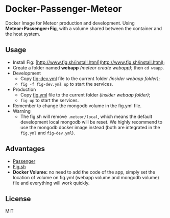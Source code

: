 # Docker-Passenger-Meteor

Docker Image for Meteor production and development. Using **Meteor+Passenger+Fig**, with a volume shared between the container and the host system.

## Usage
- Install Fig: [http://www.fig.sh/install.html](http://www.fig.sh/install.html);
- Create a folder named **webapp** *(meteor create webapp)*; then `cd weapp`.
- Development
    - Copy [fig-dev.yml](https://raw.githubusercontent.com/zhouzhuojie/docker-passenger-meteor/master/fig-dev.yml) file to the current folder *(insider webaap folder)*;
    - `fig -f fig-dev.yml up` to start the services.
- Production
    - Copy [fig.yml](https://raw.githubusercontent.com/zhouzhuojie/docker-passenger-meteor/master/fig.yml) file to the current folder *(insider webaap folder)*;
    - `fig up` to start the services.
- Remember to change the mongodb volume in the fig.yml file.
- Warning
    - The fig.sh will remove `.meteor/local`, which means the default development local mongodb will be reset. We highly recommend to use the mongodb docker image instead (both are integrated in the `fig.yml` and `fig-dev.yml`). 


## Advantages
- [Passenger](https://github.com/phusion/passenger/wiki/Phusion-Passenger:-Meteor-tutorial)
- [Fig.sh](http://www.fig.sh/)
- **Docker Volume:** no need to add the code of the app, simply set the location of volume on fig.yml (webapp volume and mongodb volume) file and everything will work quickly.

## License
MIT

